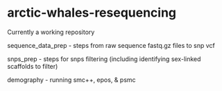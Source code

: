 # arctic-whales-resequencing
Currently a working repository


sequence_data_prep - steps from raw sequence fastq.gz files to snp vcf

snps_prep - steps for snps filtering (including identifying sex-linked scaffolds to filter)

demography - running smc++, epos, & psmc
